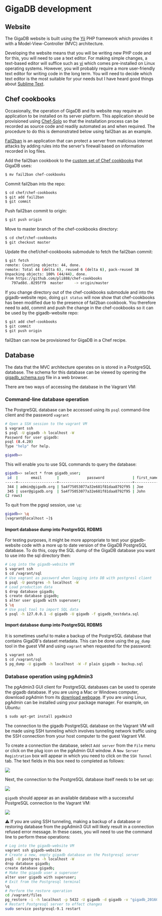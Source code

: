 # GigaDB development

## Website

The GigaDB website is built using the [Yii](http://www.yiiframework.com)
PHP framework which provides it with a Model-View-Controller (MVC)
architecture.

Developing the website means that you will be writing new PHP code and
for this, you will need to use a text editor. For making simple changes,
a text-based editor will suffice such as [vi](https://en.wikipedia.org/wiki/Vi)
which comes pre-installed on Linux operating systems. However, you will
probably require a more user-friendly text editor for writing code in
the long term. You will need to decide which text editor is the most
suitable for your needs but I have heard good things about
[Sublime Text](https://www.sublimetext.com).

## Chef cookbooks

Occasionally, the operation of GigaDB and its website may require an 
application to be installed on its server platform. This application
should be provisioned using [Chef-Solo](https://docs.chef.io/chef_solo.html)
so that the installation process can be recorded as source code and 
readily automated as and when required. The procedure to do this is
demonstrated below using fail2ban as an example.

[Fail2ban](http://www.fail2ban.org) is an application that can protect a
server from malicious internet attacks by adding rules into the server's
firewall based on information recorded in log files.

Add the fail2ban cookbook to the [custom set of Chef cookbooks](https://github.com/pli888/chef-cookbooks)
that GigaDB uses:

```bash
$ mv fail2ban chef-cookbooks
```

Commit fail2ban into the repo:

```bash
$ cd chef/chef-cookbooks
$ git add fail2ban
$ git commit
```

Push fail2ban commit to origin:

```bash
$ git push origin
```

Move to master branch of the chef-cookbooks directory:

```bash
$ cd chef/chef-cookbooks
$ git checkout master
```

Update the chef/chef-cookbooks submodule to fetch the fail2ban commit:

```bash
$ git fetch
remote: Counting objects: 44, done.
remote: Total 44 (delta 6), reused 6 (delta 6), pack-reused 38
Unpacking objects: 100% (44/44), done.
From https://github.com/pli888/chef-cookbooks
   797ad8d..0295ff9  master     -> origin/master
```

If you change directory out of the chef-cookbooks submodule and into the
gigadb-website repo, doing `git status` will now show that
chef-cookbooks has been modified due to the presence of fail2ban
cookbook. You therefore need to add, commit and
push the change in the chef-cookbooks so it can be used by the 
gigadb-website repo:

```bash
$ git add chef-cookbooks
$ git commit
$ git push origin
```

fail2ban can now be provisioned for GigaDB in a Chef recipe.

## Database

The data that the MVC architecture operates on is stored in a
PostgreSQL database. The schema for this database can be viewed by
opening the [gigadb_schema.svg](../sql/gigadb_schema.svg) file in a
web browser.

There are two ways of accessing the database in the Vagrant VM:

### Command-line database operation

The PostgreSQL database can be accessed using its `psql` command-line
client and the password `vagrant`

```bash
# Open a SSH session to the vagrant VM
$ vagrant ssh
$ psql -U gigadb -h localhost -W
Password for user gigadb:
psql (8.4.20)
Type "help" for help.

gigadb=>
```

This will enable you to use SQL commands to query the database:

```bash
gigadb=> select * from gigadb_user;
 id  |      email       |             password             | first_name | last_name | affiliation | role  | is_activated | newsletter | previous_newsletter_state | facebook_id | twitter_id | linkedin_id | google_id |    username     | orcid_id | preferred_link
-----+------------------+----------------------------------+------------+-----------+-------------+-------+--------------+------------+---------------------------+-------------+------------+-------------+-----------+-----------------+----------+----------------
 344 | admin@gigadb.org | 5a4f75053077a32e681f81daa8792f95 | Joe        | Bloggs    | BGI         | admin | t            | f          | t            |             |            |             |           | test@gigadb.org |          | EBI
 345 | user@gigadb.org  | 5a4f75053077a32e681f81daa8792f95 | John       | Smith     | BGI         | user  | t            | f          | t            |             |            |             |           | user@gigadb.org |          | EBI
(2 rows)

```

To quit from the pgsql session, use `\q`:

```bash
gigadb=> \q
[vagrant@localhost ~]$
```

#### Import database dump into PostgreSQL RDBMS

For testing purposes, it might be more appropriate to test your gigadb-website
code with a more up to date version of the GigaDB PostgreSQL database. To do
this, copy the SQL dump of the GigaDB database you want to use into the sql
directory then:
```bash
# Log into the gigadb-website VM
$ vagrant ssh
$ cd /vagrant/sql
# Use vagrant as password when logging into DB with postgresl client
$ psql -U postgres -h localhost -W
# Load production data
$ drop database gigadb;
$ create database gigadb;
$ alter user gigadb with superuser;
$ \q
# Use psql tool to import SQL data
$ psql -h 127.0.0.1 -d gigadb -U gigadb -f gigadb_testdata.sql
```
#### Import database dump into PostgreSQL RDBMS

It is sometimes useful to make a backup of the PostgreSQL database
that contains GigaDB's dataset metadata. This can be done using the
`pg_dump` tool in the guest VM and using `vagrant` when requested for
the password:
```bash
$ vagrant ssh
$ cd /vagrant/sql
$ pg_dump -U gigadb -h localhost -W -F plain gigadb > backup.sql
```

### Database operation using pgAdmin3

The pgAdmin3 GUI client for PostgreSQL databases can be used to
operate the gigadb database. If you are using a Mac or Windows
computer, download pgAdmin from its [download webpage](http://www.pgadmin.org/download/).
If you are using Linux, pgAdmin can be installed using your package
manager. For example, on Ubuntu:

```bash
$ sudo apt-get install pgadmin3
```

The connection to the gigadb PostgreSQL database on the Vagrant VM
will be made using SSH tunneling which involves tunneling network
traffic using the SSH connection from your host computer to the guest
Vagrant VM.

To create a connection the database, select `Add server` from the
`File` menu or click on the plug icon on the pgAdmin GUI window. A
`New Server Registration` box will appear in which you need to click on
the `SSH Tunnel` tab. The text fields in this box need to completed
as follows:

<img src="https://github.com/gigascience/gigadb-website/blob/develop/images/docs/pgadmin1.png?raw=true">

Next, the connection to the PostgreSQL database itself needs to be
set up:

<img src="https://github.com/gigascience/gigadb-website/blob/develop/images/docs/pgadmin2.png?raw=true">

`gigadb` should appear as an available database with a successful
PostgreSQL connection to the Vagrant VM:

<img src="https://github.com/gigascience/gigadb-website/blob/develop/images/docs/pgadmin3.png?raw=true">

:warning: If you are using SSH tunneling, making a backup of a database or 
restoring database from the pgAdmin3 GUI will likely result in a connection 
refused error message. In these cases, you will need to use the command line 
to perform these operations:

```bash
# Log into the gigadb-website VM
vagrant ssh gigadb-website
# Create a new, empty gigadb database on the Postgresql server
psql -U postgres -h localhost -W
drop database gigadb;
create database gigadb;
# Make the gigadb user a superuser
alter user gigadb with superuser;
# Exit from the Postgresql terminal
\q
# Perform the restore operation
cd /vagrant/files
pg_restore -i -h localhost -p 5432 -U gigadb -d gigadb -v "gigadb_20160111.backup"
# Restart Postgresql server to effect changes
sudo service postgresql-9.1 restart
```